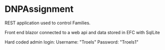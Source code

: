 # DNPAssignment

REST application used to control Families. 

Front end blazor connected to a web api and data stored in EFC with SqlLite

Hard coded admin login: Username: "Troels" Password: "Troels1"
